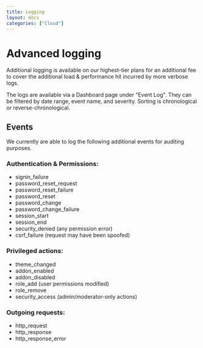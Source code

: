 ```yaml
---
title: Logging
layout: docs
categories: ["Cloud"]
---
```


# Advanced logging

Additional logging is available on our highest-tier plans for an additional fee to cover the additional load & performance hit incurred by more verbose logs.

The logs are available via a Dashboard page under "Event Log". They can be filtered by date range, event name, and severity. Sorting is chronological or reverse-chronological.

## Events 

We currently are able to log the following additional events for auditing purposes. 

### Authentication & Permissions:

* signin_failure
* password\_reset_request
* password\_reset_failure
* password_reset
* password_change
* password\_change_failure
* session_start
* session_end
* security_denied (any permission error)
* csrf_failure (request may have been spoofed)

### Privileged actions:

* theme_changed
* addon_enabled
* addon_disabled
* role_add (user permissions modified)
* role_remove
* security_access (admin/moderator-only actions)

### Outgoing requests:

* http_request
* http_response
* http\_response_error